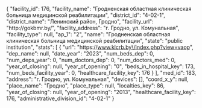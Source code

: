 {
    "facility_id": 176,
    "facility_name": "Гродненская областная клиническая больница медицинской реабилитации",
    "district_id": "4-02-1",
    "district_name": "Ленинский район, Гродно",
    "facility_url": "http:\/\/gokbmr.by\/",
    "facility_address": "г. Гродно, ул. Комунальная",
    "facility_type": null,
    "ap_1": "2",
    "name": "Гродненская областная клиническая больница медицинской реабилитации",
    "state": "public institution",
    "stats": [
        {
            "url": "https:\/\/www.klcrb.by\/index.php?view=vaop",
            "dep_name": null,
            "date_year": "2023",
            "num_beds_dep": 0,
            "num_deps_year": 0,
            "num_doctors_dep": 0,
            "num_doctors_med": 0,
            "year_of_closing": null,
            "year_of_opening": "0",
            "beds_in_hospital_key": 173,
            "num_beds_facility_year": 0,
            "healthcare_facility_key": 176
        }
    ],
    "med_id": 183,
    "address": "г. Гродно, ул. Комунальная",
    "devices": [],
    "coord_x_y": null,
    "place_name": "Гродно",
    "place_type": null,
    "localties_key": 86,
    "year_of_closing": null,
    "year_of_opening": "2013",
    "healthcare_facility_key": 176,
    "administrative_division_id": "4-02-1"
}